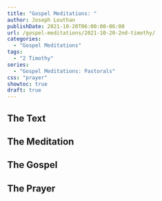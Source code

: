 ```yaml
---
title: "Gospel Meditations: "
author: Joseph Louthan
publishDate: 2021-10-20T06:00:00-06:00
url: /gospel-meditations/2021-10-20-2nd-timothy/
categories:
  - "Gospel Meditations"
tags:
  - "2 Timothy"
series:
  - "Gospel Meditations: Pastorals"
css: "prayer"
showtoc: true
draft: true
---
```


## The Text


## The Meditation


## The Gospel

## The Prayer

<div style="font-variant: small-caps;">

</div>

```text

```
